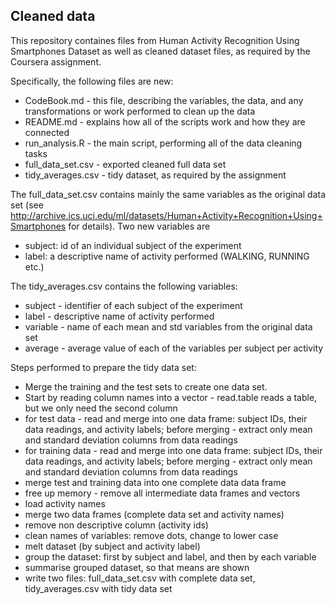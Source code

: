 ## Cleaned data

This repository containes files from Human Activity Recognition Using Smartphones Dataset as well as cleaned dataset files, as required by the Coursera assignment.

Specifically, the following files are new:
- CodeBook.md - this file, describing the variables, the data, and any transformations or work performed to clean up the data
- README.md - explains how all of the scripts work and how they are connected
- run_analysis.R - the main script, performing all of the data cleaning tasks
- full_data_set.csv - exported cleaned full data set
- tidy_averages.csv - tidy dataset, as required by the assignment

The full_data_set.csv contains mainly the same variables as the original data set (see http://archive.ics.uci.edu/ml/datasets/Human+Activity+Recognition+Using+Smartphones for details). Two new variables are
- subject: id of an individual subject of the experiment
- label: a descriptive name of activity performed (WALKING, RUNNING etc.)

The tidy_averages.csv contains the following variables:
- subject - identifier of each subject of the experiment
- label - descriptive name of activity performed
- variable - name of each mean and std variables from the original data set
- average - average value of each of the variables per subject per activity

Steps performed to prepare the tidy data set:
- Merge the training and the test sets to create one data set.
- Start by reading column names into a vector - read.table reads a table, but we only need the second column
- for test data - read and merge into one data frame: subject IDs, their data readings, and activity labels; before merging - extract only mean and standard deviation columns from data readings
- for training data - read and merge into one data frame: subject IDs, their data readings, and activity labels; before merging - extract only mean and standard deviation columns from data readings
- merge test and training data into one complete data data frame
- free up memory - remove all intermediate data frames and vectors
- load activity names
- merge two data frames (complete data set and activity names)
- remove non descriptive column (activity ids)
- clean names of variables: remove dots, change to lower case
- melt dataset (by subject and activity label)
- group the dataset: first by subject and label, and then by each variable
- summarise grouped dataset, so that means are shown
- write two files: full_data_set.csv with complete data set, tidy_averages.csv with tidy data set
